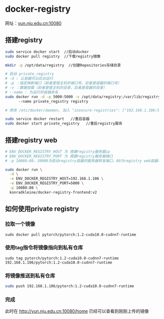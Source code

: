 # docker-registry

网址：[yun.nju.edu.cn:10080](http://yun.nju.edu.cn:10080/home)

## 搭建registry

```bash
sudo service docker start  //启动docker
sudo docker pull registry  //下载registry镜像

mkdir -p /opt/data/registry  //创建Repositories存储目录

# 启动 private_registry
# -d : 让容器可以后台运行
# -p ：指定映射端口（前者是宿主机的端口号，后者是容器的端口号）
# -v ：数据挂载（前者是宿主机的目录，后者是容器的目录）
# --name : 为运行的容器命名
sudo docker run -d -p 5000:5000 -v /opt/data/registry:/var/lib/registry \ 
      --name private_registry registry 

# 修改 /etc/docker/daemon, 加入 "insecure-registries": ["192.168.1.106:5000"]

sudo service docker restart   //重启容器
sudo docker start private_registry   //重启registry服务
```

## 搭建registry web

```bash
# ENV_DOCKER_REGISTRY_HOST 为 搭建registry服务器ip
# ENV_DOCKER_REGISTRY_PORT 为 搭建registry服务器端口
# -p 10080:80，10080为启动registry容器的服务器转发端口，80为registry web容器端口

sudo docker run \
  -d \
  -e ENV_DOCKER_REGISTRY_HOST=192.168.1.106 \
  -e ENV_DOCKER_REGISTRY_PORT=5000 \
  -p 10080:80 \
  konradkleine/docker-registry-frontend:v2
```

## 如何使用private registry

### 拉取一个镜像

```
sudo docker pull pytorch/pytorch:1.2-cuda10.0-cudnn7-runtime
```

### 使用tag指令将镜像指向到私有仓库

```
sudo tag pytorch/pytorch:1.2-cuda10.0-cudnn7-runtime 192.168.1.106/pytorch:1.2-cuda10.0-cudnn7-runtime
```

###  将镜像推送到私有仓库

```bash
sudo push 192.168.1.106/pytorch:1.2-cuda10.0-cudnn7-runtime
```

### 完成

此时在  http://yun.nju.edu.cn:10080/home  已经可以查看到刚刚上传的镜像